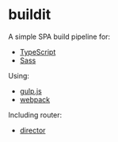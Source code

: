 # buildit
A simple SPA build pipeline for:
- [TypeScript](https://github.com/Microsoft/TypeScript)
- [Sass](https://github.com/sass/sass)

Using:
- [gulp.js](https://github.com/gulpjs/gulp)
- [webpack](https://github.com/webpack/webpack)

Including router:
- [director](https://github.com/flatiron/director)
